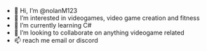 - 👋 Hi, I’m @nolanM123
- 👀 I’m interested in videogames, video game creation and fitness
- 🌱 I’m currently learning C#
- 💞️ I’m looking to collaborate on anything videogame related
- 📫 reach me email or discord

<!---
nolanM123/nolanM123 is a ✨ special ✨ repository because its `README.md` (this file) appears on your GitHub profile.
You can click the Preview link to take a look at your changes.
--->
